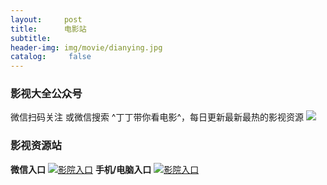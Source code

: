 ```yaml
---
layout:     post
title:      电影站
subtitle:   
header-img: img/movie/dianying.jpg
catalog: 	 false
---
```



### 影视大全公众号
微信扫码关注 或微信搜索 ^丁丁带你看电影^，每日更新最新最热的影视资源
![](https://yabaowang.github.io/img/dianyingweixinhao.png)

### 影视资源站
**微信入口**
[![影院入口](https://yabaowang.github.io/img/movie/yingyuanrukou.jpg)](http://dy.28xx.top/)
**手机/电脑入口**
[![影院入口](https://yabaowang.github.io/img/movie/yingyuanrukou.jpg)](http://www.wapianwang.com/)
 


